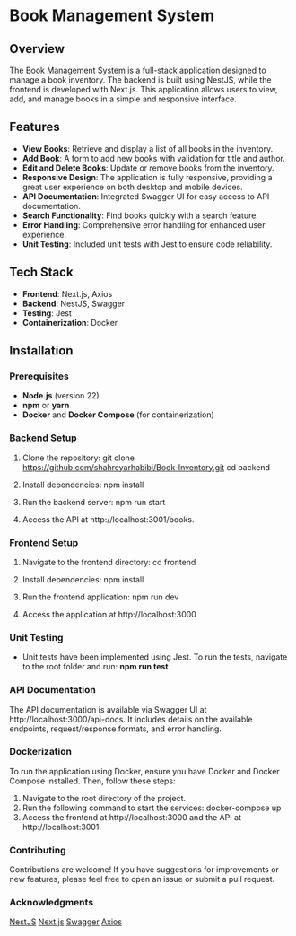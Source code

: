 # Book Management System

## Overview

The Book Management System is a full-stack application designed to manage a book inventory. The backend is built using NestJS, while the frontend is developed with Next.js. This application allows users to view, add, and manage books in a simple and responsive interface.

## Features

- **View Books**: Retrieve and display a list of all books in the inventory.
- **Add Book**: A form to add new books with validation for title and author.
- **Edit and Delete Books**: Update or remove books from the inventory.
- **Responsive Design**: The application is fully responsive, providing a great user experience on both desktop and mobile devices.
- **API Documentation**: Integrated Swagger UI for easy access to API documentation.
- **Search Functionality**: Find books quickly with a search feature.
- **Error Handling**: Comprehensive error handling for enhanced user experience.
- **Unit Testing**: Included unit tests with Jest to ensure code reliability.

## Tech Stack

- **Frontend**: Next.js, Axios
- **Backend**: NestJS, Swagger
- **Testing**: Jest
- **Containerization**: Docker

## Installation

### Prerequisites

- **Node.js** (version 22)
- **npm** or **yarn**
- **Docker** and **Docker Compose** (for containerization)

### Backend Setup

1. Clone the repository:
   git clone https://github.com/shahreyarhabibi/Book-Inventory.git
   cd backend

2. Install dependencies:
   npm install

3. Run the backend server:
   npm run start
4. Access the API at http://localhost:3001/books.

### Frontend Setup

1. Navigate to the frontend directory:
   cd frontend

2. Install dependencies:
   npm install

3. Run the frontend application:
   npm run dev

4. Access the application at http://localhost:3000

### Unit Testing

- Unit tests have been implemented using Jest. To run the tests, navigate to the root folder and run:
  **npm run test**

### API Documentation

The API documentation is available via Swagger UI at http://localhost:3000/api-docs. It includes details on the available endpoints, request/response formats, and error handling.

### Dockerization

To run the application using Docker, ensure you have Docker and Docker Compose installed. Then, follow these steps:

1. Navigate to the root directory of the project.
2. Run the following command to start the services:
   docker-compose up
3. Access the frontend at http://localhost:3000 and the API at http://localhost:3001.

### Contributing

Contributions are welcome! If you have suggestions for improvements or new features, please feel free to open an issue or submit a pull request.

### Acknowledgments

[NestJS](https://www.nestjs.com)
[Next.js](https://nextjs.org)
[Swagger](https://swagger.io/)
[Axios](https://axios-http.com/)
